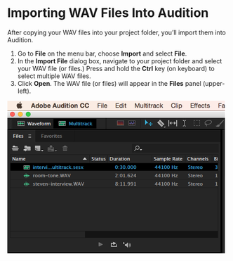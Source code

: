 # Importing WAV Files Into Audition

After copying your WAV files into your project folder, you’ll import them into Audition.

1. Go to **File** on the menu bar, choose **Import** and select **File**. 
2. In the **Import File** dialog box, navigate to your project folder and select your WAV file \(or files.\) Press and hold the **Ctrl** key \(on keyboard\) to select multiple WAV files.
3. Click **Open**. The WAV file \(or files\) will appear in the **Files** panel \(upper-left\).

![Imported WAV files in the Files panel.](/assets/importing-wav-files-into-audition.png)


